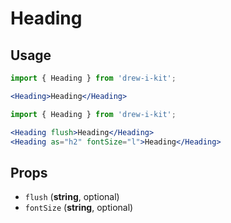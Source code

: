 # Heading

## Usage

```jsx
import { Heading } from 'drew-i-kit';

<Heading>Heading</Heading>
```

```jsx
import { Heading } from 'drew-i-kit';

<Heading flush>Heading</Heading>
<Heading as="h2" fontSize="l">Heading</Heading>
```

## Props

- `flush` (**string**, optional)
- `fontSize` (**string**, optional)